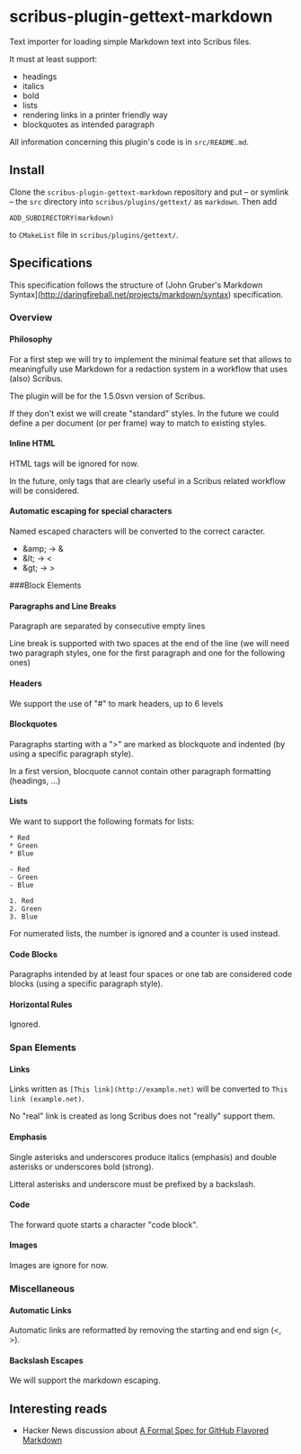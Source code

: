 # scribus-plugin-gettext-markdown

Text importer for loading simple Markdown text into Scribus files.

It must at least support:
- headings
- italics
- bold
- lists
- rendering links in a printer friendly way
- blockquotes as intended paragraph

All information concerning this plugin's code is in `src/README.md`.

## Install

Clone the `scribus-plugin-gettext-markdown` repository and put – or symlink – the `src` directory into `scribus/plugins/gettext/` as `markdown`. Then add 

    ADD_SUBDIRECTORY(markdown)

to `CMakeList` file in `scribus/plugins/gettext/`.

## Specifications

This specification follows the structure of (John Gruber's Markdown Syntax](http://daringfireball.net/projects/markdown/syntax) specification.

### Overview

#### Philosophy

For a first step we will try to implement the minimal feature set that allows to meaningfully use Markdown for a redaction system in a workflow that uses (also) Scribus.

The plugin will be for the 1.5.0svn version of Scribus.

If they don't exist we will create "standard" styles. In the future we could define a per document (or per frame) way to match to existing styles.

#### Inline HTML

HTML tags will be ignored for now.

In the future, only tags that are clearly useful in a Scribus related workflow will be considered.

#### Automatic escaping for special characters

Named escaped characters will be converted to the correct caracter.

- &amp;amp; → &amp;
- &amp;lt; → &lt;
- &amp;gt; → &gt;

###Block Elements

#### Paragraphs and Line Breaks

Paragraph are separated by consecutive empty lines

Line break is supported with two spaces at the end of the line (we will need two paragraph styles, one for the first paragraph and one for the following ones)

#### Headers

We support the use of "#" to mark headers, up to 6 levels

#### Blockquotes

Paragraphs starting with a "&gt;" are marked as blockquote and indented (by using a specific paragraph style).

In a first version, blocquote cannot contain other paragraph formatting (headings, ...)

#### Lists

We want to support the following formats for lists:

    * Red
    * Green
    * Blue
    
    - Red
    - Green
    - Blue

    1. Red
    2. Green
    3. Blue

For numerated lists, the number is ignored and a counter is used instead.

#### Code Blocks

Paragraphs intended by at least four spaces or one tab are considered code blocks (using a specific paragraph style).

#### Horizontal Rules

Ignored.

### Span Elements

#### Links

Links written as `[This link](http://example.net)` will be converted to `This link (example.net)`.

No "real" link is created as long Scribus does not "really" support them.

#### Emphasis

Single asterisks and underscores produce italics (emphasis) and double asterisks or underscores bold (strong).

Litteral asterisks and underscore must be prefixed by a backslash.

#### Code

The forward quote starts a character "code block".

#### Images

Images are ignore for now.

### Miscellaneous

#### Automatic Links

Automatic links are reformatted by removing the starting and end sign (&lt;, &gt;).

#### Backslash Escapes

We will support the markdown escaping.


## Interesting reads

- Hacker News discussion about [A Formal Spec for GitHub Flavored Markdown](https://news.ycombinator.com/item?id=13869484)

